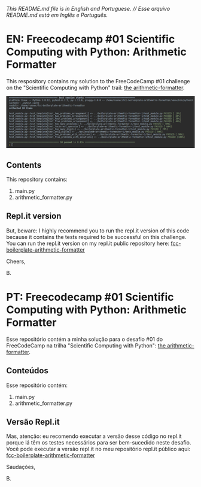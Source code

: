 _This README.md file is in English and Portuguese. // Esse arquivo README.md está em Inglês e Português._

# EN: Freecodecamp #01 Scientific Computing with Python: Arithmetic Formatter

This respository contains my solution to the FreeCodeCamp #01 challenge on the "Scientific Computing with Python" 
trail: [the arithmetic-formatter](https://www.freecodecamp.org/learn/scientific-computing-with-python/scientific-computing-with-python-projects/arithmetic-formatter).

![tests on repl.it](tests.png)

## Contents 
This repository contains:
1. main.py
2. arithmetic_formatter.py

## Repl.it version

But, beware: I highly recommend you to run the repl.it version of this code because it contains the tests required 
to be successful on this challenge. You can run the repl.it version on my repl.it public repository here: 
[fcc-boilerplate-arithmetic-formatter](https://replit.com/@barbaracalderon/fcc-boilerplate-arithmetic-formatter#arithmetic_arranger.py)


Cheers,

B.

# PT: Freecodecamp #01 Scientific Computing with Python: Arithmetic Formatter

Esse repositório contém a minha solução para o desafio #01 do FreeCodeCamp na trilha "Scientific Computing with 
Python":  [the arithmetic-formatter](https://www.freecodecamp.org/learn/scientific-computing-with-python/scientific-computing-with-python-projects/arithmetic-formatter).

## Conteúdos
Esse repositório contém:
1. main.py
2. arithmetic_formatter.py

## Versão Repl.it

Mas, atenção: eu recomendo executar a versão desse código no repl.it porque lá têm os testes necessários para ser 
bem-sucedido neste desafio. Você pode executar a versão repl.it no meu repositório repl.it público aqui: 
[fcc-boilerplate-arithmetic-formatter](https://replit.com/@barbaracalderon/fcc-boilerplate-arithmetic-formatter#arithmetic_arranger.py)

Saudações,

B.
